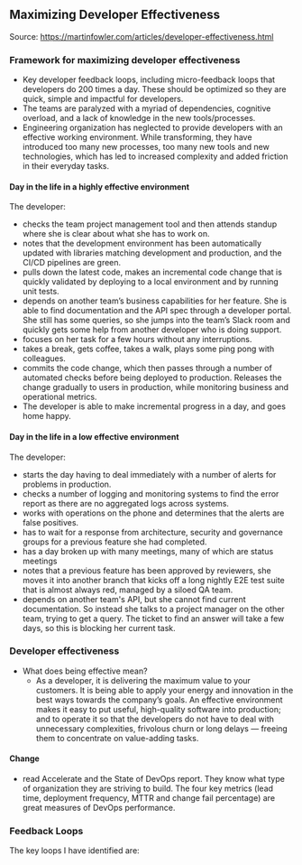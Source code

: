 ## Maximizing Developer Effectiveness

Source: https://martinfowler.com/articles/developer-effectiveness.html

### Framework for maximizing developer effectiveness
* Key developer feedback loops, including micro-feedback loops that developers do 200 times a day. These should be optimized so they are quick, simple and impactful for developers.
* The teams are paralyzed with a myriad of dependencies, cognitive overload, and a lack of knowledge in the new tools/processes.
* Engineering organization has neglected to provide developers with an effective working environment. While transforming, they have introduced too many new processes, too many new tools and new technologies, which has led to increased complexity and added friction in their everyday tasks.

#### Day in the life in a highly effective environment
The developer:
* checks the team project management tool and then attends standup where she is clear about what she has to work on.
* notes that the development environment has been automatically updated with libraries matching development and production, and the CI/CD pipelines are green.
* pulls down the latest code, makes an incremental code change that is quickly validated by deploying to a local environment and by running unit tests.
* depends on another team’s business capabilities for her feature. She is able to find documentation and the API spec through a developer portal. She still has some queries, so she jumps into the team’s Slack room and quickly gets some help from another developer who is doing support.
* focuses on her task for a few hours without any interruptions.
* takes a break, gets coffee, takes a walk, plays some ping pong with colleagues.
* commits the code change, which then passes through a number of automated checks before being deployed to production. Releases the change gradually to users in production, while monitoring business and operational metrics.
* The developer is able to make incremental progress in a day, and goes home happy.

#### Day in the life in a low effective environment
The developer:

* starts the day having to deal immediately with a number of alerts for problems in production.
* checks a number of logging and monitoring systems to find the error report as there are no aggregated logs across systems.
* works with operations on the phone and determines that the alerts are false positives.
* has to wait for a response from architecture, security and governance groups for a previous feature she had completed.
* has a day broken up with many meetings, many of which are status meetings
* notes that a previous feature has been approved by reviewers, she moves it into another branch that kicks off a long nightly E2E test suite that is almost always red, managed by a siloed QA team.
* depends on another team's API, but she cannot find current documentation. So instead she talks to a project manager on the other team, trying to get a query. The ticket to find an answer will take a few days, so this is blocking her current task.

### Developer effectiveness
* What does being effective mean? 
    * As a developer, it is delivering the maximum value to your customers. It is being able to apply your energy and innovation in the best ways towards the company’s goals. An effective environment makes it easy to put useful, high-quality software into production; and to operate it so that the developers do not have to deal with unnecessary complexities, frivolous churn or long delays — freeing them to concentrate on value-adding tasks.

#### Change
* read Accelerate and the State of DevOps report. They know what type of organization they are striving to build. The four key metrics (lead time, deployment frequency, MTTR and change fail percentage) are great measures of DevOps performance.

### Feedback Loops
The key loops I have identified are:
